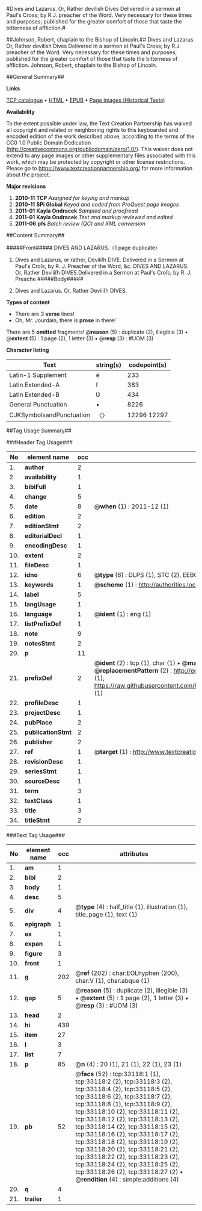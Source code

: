 #Dives and Lazarus. Or, Rather devilish Dives Delivered in a sermon at Paul's Cross; by R.J. preacher of the Word. Very necessary for these times and purposes; published for the greater comfort of those that taste the bitterness of affliction.#

##Johnson, Robert, chaplain to the Bishop of Lincoln.##
Dives and Lazarus. Or, Rather devilish Dives Delivered in a sermon at Paul's Cross; by R.J. preacher of the Word. Very necessary for these times and purposes; published for the greater comfort of those that taste the bitterness of affliction.
Johnson, Robert, chaplain to the Bishop of Lincoln.

##General Summary##

**Links**

[TCP catalogue](http://www.ota.ox.ac.uk/tcp/)  • 
[HTML](http://tei.it.ox.ac.uk/tcp/Texts-HTML/free/A46/A46527.html)  • 
[EPUB](http://tei.it.ox.ac.uk/tcp/Texts-EPUB/free/A46/A46527.epub) • 
[Page images (Historical Texts)](https://historicaltexts.jisc.ac.uk/eebo-99828687e)

**Availability**

To the extent possible under law, the Text Creation Partnership has waived all copyright and related or neighboring rights to this keyboarded and encoded edition of the work described above, according to the terms of the CC0 1.0 Public Domain Dedication (http://creativecommons.org/publicdomain/zero/1.0/). This waiver does not extend to any page images or other supplementary files associated with this work, which may be protected by copyright or other license restrictions. Please go to https://www.textcreationpartnership.org/ for more information about the project.

**Major revisions**

1. __2010-11__ __TCP__ *Assigned for keying and markup*
1. __2010-11__ __SPi Global__ *Keyed and coded from ProQuest page images*
1. __2011-01__ __Kayla Ondracek__ *Sampled and proofread*
1. __2011-01__ __Kayla Ondracek__ *Text and markup reviewed and edited*
1. __2011-06__ __pfs__ *Batch review (QC) and XML conversion*

##Content Summary##

#####Front#####
DIVES AND LAZARUS.〈1 page duplicate〉
1. Dives and Lazarus, or rather, Deviliſh DIVE. Delivered in a Sermon at Paul's Croſs; by R. J. Preacher of the Word, &c.
DIVES AND LAZARUS. Or, Rather Deviliſh DIVES.Delivered in a Sermon at Paul's Croſs; by R. J. Preache
#####Body#####

1. Dives and Lazarus. Or, Rather Deviliſh DIVES.

**Types of content**

  * There are 3 **verse** lines!
  * Oh, Mr. Jourdain, there is **prose** in there!

There are 5 **omitted** fragments! 
 @__reason__ (5) : duplicate (2), illegible (3)  •  @__extent__ (5) : 1 page (2), 1 letter (3)  •  @__resp__ (3) : #UOM (3)

**Character listing**


|Text|string(s)|codepoint(s)|
|---|---|---|
|Latin-1 Supplement|é|233|
|Latin Extended-A|ſ|383|
|Latin Extended-B|Ʋ|434|
|General Punctuation|•|8226|
|CJKSymbolsandPunctuation|〈〉|12296 12297|

##Tag Usage Summary##

###Header Tag Usage###

|No|element name|occ|attributes|
|---|---|---|---|
|1.|__author__|2||
|2.|__availability__|1||
|3.|__biblFull__|1||
|4.|__change__|5||
|5.|__date__|8| @__when__ (1) : 2011-12 (1)|
|6.|__edition__|2||
|7.|__editionStmt__|2||
|8.|__editorialDecl__|1||
|9.|__encodingDesc__|1||
|10.|__extent__|2||
|11.|__fileDesc__|1||
|12.|__idno__|6| @__type__ (6) : DLPS (1), STC (2), EEBO-CITATION (1), PROQUEST (1), VID (1)|
|13.|__keywords__|1| @__scheme__ (1) : http://authorities.loc.gov/ (1)|
|14.|__label__|5||
|15.|__langUsage__|1||
|16.|__language__|1| @__ident__ (1) : eng (1)|
|17.|__listPrefixDef__|1||
|18.|__note__|9||
|19.|__notesStmt__|2||
|20.|__p__|11||
|21.|__prefixDef__|2| @__ident__ (2) : tcp (1), char (1)  •  @__matchPattern__ (2) : ([0-9\-]+):([0-9IVX]+) (1), (.+) (1)  •  @__replacementPattern__ (2) : http://eebo.chadwyck.com/downloadtiff?vid=$1&page=$2 (1), https://raw.githubusercontent.com/textcreationpartnership/Texts/master/tcpchars.xml#$1 (1)|
|22.|__profileDesc__|1||
|23.|__projectDesc__|1||
|24.|__pubPlace__|2||
|25.|__publicationStmt__|2||
|26.|__publisher__|2||
|27.|__ref__|1| @__target__ (1) : http://www.textcreationpartnership.org/docs/. (1)|
|28.|__revisionDesc__|1||
|29.|__seriesStmt__|1||
|30.|__sourceDesc__|1||
|31.|__term__|3||
|32.|__textClass__|1||
|33.|__title__|3||
|34.|__titleStmt__|2||


###Text Tag Usage###

|No|element name|occ|attributes|
|---|---|---|---|
|1.|__am__|1||
|2.|__bibl__|2||
|3.|__body__|1||
|4.|__desc__|5||
|5.|__div__|4| @__type__ (4) : half_title (1), illustration (1), title_page (1), text (1)|
|6.|__epigraph__|1||
|7.|__ex__|1||
|8.|__expan__|1||
|9.|__figure__|3||
|10.|__front__|1||
|11.|__g__|202| @__ref__ (202) : char:EOLhyphen (200), char:V (1), char:abque (1)|
|12.|__gap__|5| @__reason__ (5) : duplicate (2), illegible (3)  •  @__extent__ (5) : 1 page (2), 1 letter (3)  •  @__resp__ (3) : #UOM (3)|
|13.|__head__|2||
|14.|__hi__|439||
|15.|__item__|27||
|16.|__l__|3||
|17.|__list__|7||
|18.|__p__|85| @__n__ (4) : 20 (1), 21 (1), 22 (1), 23 (1)|
|19.|__pb__|52| @__facs__ (52) : tcp:33118:1 (1), tcp:33118:2 (2), tcp:33118:3 (2), tcp:33118:4 (2), tcp:33118:5 (2), tcp:33118:6 (2), tcp:33118:7 (2), tcp:33118:8 (1), tcp:33118:9 (2), tcp:33118:10 (2), tcp:33118:11 (2), tcp:33118:12 (2), tcp:33118:13 (2), tcp:33118:14 (2), tcp:33118:15 (2), tcp:33118:16 (2), tcp:33118:17 (2), tcp:33118:18 (2), tcp:33118:19 (2), tcp:33118:20 (2), tcp:33118:21 (2), tcp:33118:22 (2), tcp:33118:23 (2), tcp:33118:24 (2), tcp:33118:25 (2), tcp:33118:26 (2), tcp:33118:27 (2)  •  @__rendition__ (4) : simple:additions (4)|
|20.|__q__|4||
|21.|__trailer__|1||

